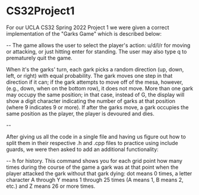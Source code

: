 # CS32Project1

For our UCLA CS32 Spring 2022 Project 1 we were given a correct implementation of the "Garks Game" which is described below: 

--
The game allows the user to select the player's action: u/d/l/r for moving or attacking, or just hitting enter for standing. The user may also type q to prematurely quit the game.

When it's the garks' turn, each gark picks a random direction (up, down, left, or right) with equal probability. The gark moves one step in that direction if it can; if the gark attempts to move off of the mesa, however, (e.g., down, when on the bottom row), it does not move. More than one gark may occupy the same position; in that case, instead of G, the display will show a digit character indicating the number of garks at that position (where 9 indicates 9 or more). If after the garks move, a gark occupies the same position as the player, the player is devoured and dies.

--


After giving us all the code in a single file and having us figure out how to split them in their respective .h and .cpp files to practice using include guards, we were then asked to add an additional functionality:

--
h for history. This command shows you for each grid point how many times during the course of the game a gark was at that point when the player attacked the gark without that gark dying: dot means 0 times, a letter character A through Y means 1 through 25 times (A means 1, B means 2, etc.) and Z means 26 or more times.


